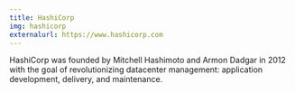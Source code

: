 ```yaml
---
title: HashiCorp
img: hashicorp
externalurl: https://www.hashicorp.com
---
```

HashiCorp was founded by Mitchell Hashimoto and Armon Dadgar in 2012 with the goal of revolutionizing datacenter management: application development, delivery, and maintenance.
